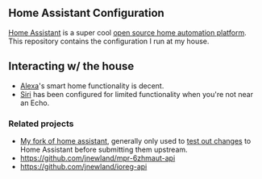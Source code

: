 ## Home Assistant Configuration

[Home Assistant](https://github.com/home-assistant/home-assistant/) is a super cool [open source home automation platform](https://home-assistant.io/). This repository contains the configuration I run at my house.

## Interacting w/ the house

* [Alexa](./alexa/README.md)'s smart home functionality is decent.
* [Siri](./doc/siri.md) has been configured for limited functionality when you're not near an Echo.

### Related projects

* [My fork of home assistant](https://github.com/jnewland/home-assistant), generally only used to [test out changes](https://github.com/jnewland/home-assistant/compare) to Home Assistant before submitting them upstream.
* https://github.com/jnewland/mpr-6zhmaut-api
* https://github.com/jnewland/ioreg-api
